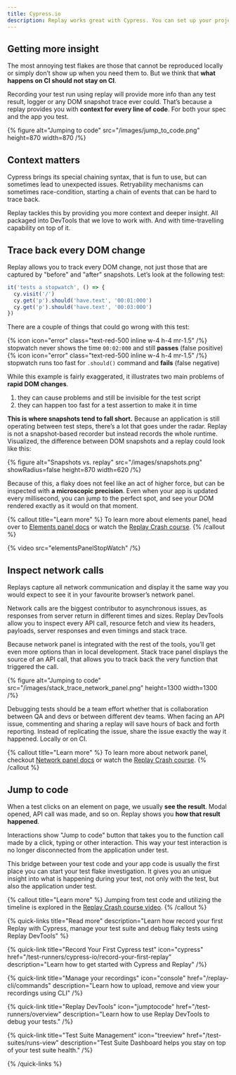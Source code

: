 ```yaml
---
title: Cypress.io
description: Replay works great with Cypress. You can set up your project to use Replay Browser in matter of minutes and then customize it to your needs. With Replay Browser integration, you’ll be able to see all your Cypress steps as well as code of your application.
---
```


## Getting more insight

The most annoying test flakes are those that cannot be reproduced locally or simply don’t show up when you need them to. But we think that **what happens on CI should not stay on CI**.

Recording your test run using replay will provide more info than any test result, logger or any DOM snapshot trace ever could. That’s because a replay provides you with **context for every line of code**. For both your spec and the app you test.

{% figure
    alt="Jumping to code"
    src="/images/jump_to_code.png"
    height=870
    width=870
/%}

## Context matters

Cypress brings its special chaining syntax, that is fun to use, but can sometimes lead to unexpected issues. Retryability mechanisms can sometimes race-condition, starting a chain of events that can be hard to trace back.

Replay tackles this by providing you more context and deeper insight. All packaged into DevTools that we love to work with. And with time-travelling capability on top of it.

## Trace back every DOM change

Replay allows you to track every DOM change, not just those that are captured by "before" and "after" snapshots. Let’s look at the following test:

```ts {% fileName="spec.cy.ts" lineNumbers=true %}
it('tests a stopwatch', () => {
  cy.visit('/')
  cy.get('p').should('have.text', '00:01:000')
  cy.get('p').should('have.text', '00:03:000')
})
```

There are a couple of things that could go wrong with this test:

{% icon icon="error" class="text-red-500 inline w-4 h-4 mr-1.5" /%} stopwatch never shows the time `00:02:000` and still **passes** (false positive) \
{% icon icon="error" class="text-red-500 inline w-4 h-4 mr-1.5" /%} stopwatch runs too fast for `.should()` command and **fails** (false negative)

While this example is fairly exaggerated, it illustrates two main problems of **rapid DOM changes**.

1. they can cause problems and still be invisible for the test script
2. they can happen too fast for a test assertion to make it in time

**This is where snapshots tend to fall short.** Because an application is still operating between test steps, there’s a lot that goes under the radar. Replay is not a snapshot-based recorder but instead records the whole runtime. Visualized, the difference between DOM snapshots and a replay could look like this:

{% figure
    alt="Snapshots vs. replay"
    src="/images/snapshots.png"
    showRadius=false
    height=870
    width=620
/%}

Because of this, a flaky does not feel like an act of higher force, but can be inspected with **a microscopic precision**. Even when your app is updated every millisecond, you can jump to the perfect spot, and see your DOM rendered exactly as it would on that moment.

{% callout title="Learn more" %}
To learn more about elements panel, head over to [Elements panel docs](/browser-devtools/elements-panel) or watch the [Replay Crash course](https://www.youtube.com/watch?v=kgJVauI7Obs).
{% /callout %}

{% video src="elementsPanelStopWatch" /%}

## Inspect network calls

Replays capture all network communication and display it the same way you would expect to see it in your favourite browser’s network panel.

Network calls are the biggest contributor to asynchronous issues, as responses from server return in different times and sizes. Replay DevTools allow you to inspect every API call, resource fetch and view its headers, payloads, server responses and even timings and stack trace.

<!-- todo: add a video here -->

Because network panel is integrated with the rest of the tools, you’ll get even more options than in local development. Stack trace panel displays the source of an API call, that allows you to track back the very function that triggered the call.

{% figure
    alt="Jumping to code"
    src="/images/stack_trace_network_panel.png"
    height=1300
    width=1300
/%}

Debugging tests should be a team effort whether that is collaboration between QA and devs or between different dev teams. When facing an API issue, commenting and sharing a replay will save hours of back and forth reporting. Instead of replicating the issue, share the issue exactly the way it happened. Locally or on CI.

{% callout title="Learn more" %}
To learn more about network panel, checkout [Network panel docs](/browser-devtools/elements-panel) or watch the [Replay Crash course](https://www.youtube.com/watch?v=rGKAOG6gZZU).
{% /callout %}

## Jump to code

When a test clicks on an element on page, we usually **see the result**. Modal opened, API call was made, and so on. Replay shows you **how that result happened**.

Interactions show "Jump to code" button that takes you to the function call made by a click, typing or other interaction. This way your test interaction is no longer disconnected from the application under test.

<!-- todo: add video -->

This bridge between your test code and your app code is usually the first place you can start your test flake investigation. It gives you an unique insight into what is happening during your test, not only with the test, but also the application under test.

{% callout title="Learn more" %}
Jumping from test code and utilizing the timeline is explored in the [Replay Crash course video](https://www.youtube.com/watch?v=ksxf6qE9Ymc).
{% /callout %}

{% quick-links title="Read more" description="Learn how record your first Replay with Cypress, manage your test suite and debug flaky tests using Replay DevTools" %}

{% quick-link
  title="Record Your First Cypress test"
  icon="cypress"
  href="/test-runners/cypress-io/record-your-first-replay"
  description="Learn how to get started with Cypress and Replay"
/%}

{% quick-link
  title="Manage your recordings"
  icon="console"
  href="/replay-cli/commands"
  description="Learn how to upload, remove and view your recordings using CLI"
/%}

{% quick-link
  title="Replay DevTools"
  icon="jumptocode"
  href="/test-runners/overview"
  description="Learn how to use Replay DevTools to debug your tests."
/%}

{% quick-link
  title="Test Suite Management"
  icon="treeview"
  href="/test-suites/runs-view"
  description="Test Suite Dashboard helps you stay on top of your test suite health."
/%}

{% /quick-links %}
